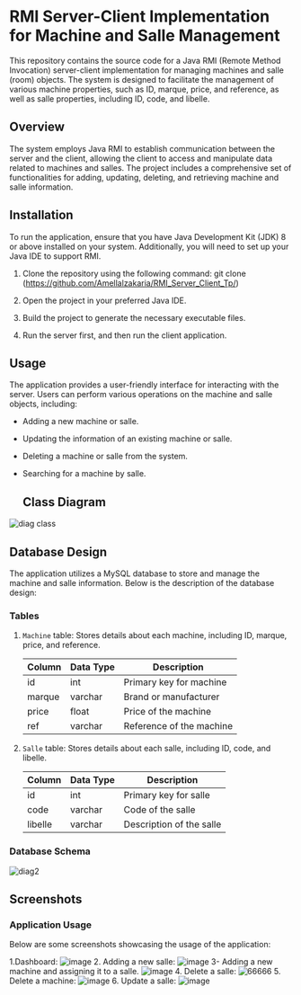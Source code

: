 # RMI Server-Client Implementation for Machine and Salle Management

This repository contains the source code for a Java RMI (Remote Method Invocation) server-client implementation for managing machines and salle (room) objects. The system is designed to facilitate the management of various machine properties, such as ID, marque, price, and reference, as well as salle properties, including ID, code, and libelle.

## Overview

The system employs Java RMI to establish communication between the server and the client, allowing the client to access and manipulate data related to machines and salles. The project includes a comprehensive set of functionalities for adding, updating, deleting, and retrieving machine and salle information.

## Installation

To run the application, ensure that you have Java Development Kit (JDK) 8 or above installed on your system. Additionally, you will need to set up your Java IDE to support RMI.
1. Clone the repository using the following command:
git clone (https://github.com/Amellalzakaria/RMI_Server_Client_Tp/)

3. Open the project in your preferred Java IDE.

4. Build the project to generate the necessary executable files.

5. Run the server first, and then run the client application.

## Usage

The application provides a user-friendly interface for interacting with the server. Users can perform various operations on the machine and salle objects, including:

- Adding a new machine or salle.
- Updating the information of an existing machine or salle.
- Deleting a machine or salle from the system.
- Searching for a machine by salle.

  ## Class Diagram

![diag class](https://github.com/Amellalzakaria/RMI_Server_Client_Tp/assets/118927619/19358ff8-a8c4-4646-ade8-e80c72861d90)

## Database Design

The application utilizes a MySQL database to store and manage the machine and salle information. Below is the description of the database design:

### Tables

1. `Machine` table: Stores details about each machine, including ID, marque, price, and reference.

   | Column  | Data Type  | Description              |
   |---------|------------|--------------------------|
   | id      | int        | Primary key for machine  |
   | marque  | varchar    | Brand or manufacturer    |
   | price   | float      | Price of the machine     |
   | ref     | varchar    | Reference of the machine |

2. `Salle` table: Stores details about each salle, including ID, code, and libelle.

   | Column  | Data Type  | Description              |
   |---------|------------|--------------------------|
   | id      | int        | Primary key for salle    |
   | code    | varchar    | Code of the salle        |
   | libelle | varchar    | Description of the salle |

### Database Schema

![diag2](https://github.com/Amellalzakaria/RMI_Server_Client_Tp/assets/118927619/e5fa3b5d-bd93-47d8-972e-3bde732a58d8)

## Screenshots

### Application Usage

Below are some screenshots showcasing the usage of the application:

1.Dashboard:
![image](https://github.com/Amellalzakaria/RMI_Server_Client_Tp/assets/118927619/0447ff05-d017-493c-827a-51ff991b72dc)
2. Adding a new salle:
![image](https://github.com/Amellalzakaria/RMI_Server_Client_Tp/assets/118927619/20648aee-5e95-43c1-92a9-2dc1516253ba)
3- Adding a new machine and assigning it to a salle.
![image](https://github.com/Amellalzakaria/RMI_Server_Client_Tp/assets/118927619/df0e4e97-ce72-4cee-8a64-67fc9f7aa220)
4. Delete a salle:
![66666](https://github.com/Amellalzakaria/RMI_Server_Client_Tp/assets/118927619/c22cd017-eb37-4efb-9c49-6da18827a74b)
5. Delete a machine:
![image](https://github.com/Amellalzakaria/RMI_Server_Client_Tp/assets/118927619/fb63ef91-cbcb-45e7-931a-1273c482344a)
6. Update a salle: 
![image](https://github.com/Amellalzakaria/RMI_Server_Client_Tp/assets/118927619/8a66df4e-4ba4-4c66-82e9-5b2dd6c705d2)

